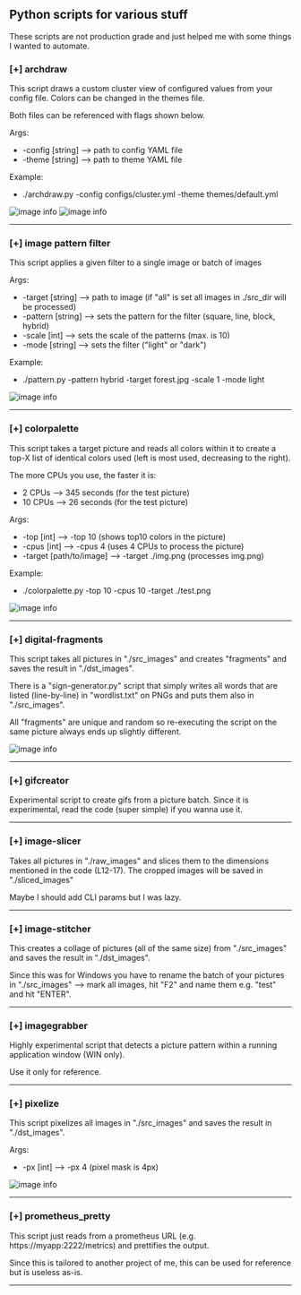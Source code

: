 ## Python scripts for various stuff

These scripts are not production grade and just helped me with some things I wanted to automate.

### [+] archdraw

This script draws a custom cluster view of configured values from your config file. Colors can be changed in the themes file.

Both files can be referenced with flags shown below.

Args:
- -config [string] --> path to config YAML file
- -theme [string] --> path to theme YAML file

Example:
- ./archdraw.py -config configs/cluster.yml -theme themes/default.yml

![image info](./archdraw/output/arch_DC1.png)
![image info](./archdraw/output/arch_myweek.png)


---


### [+] image pattern filter

This script applies a given filter to a single image or batch of images

Args:
- -target [string] --> path to image (if "all" is set all images in ./src_dir will be processed)
- -pattern [string] --> sets the pattern for the filter (square, line, block, hybrid)
- -scale [int] --> sets the scale of the patterns (max. is 10)
- -mode [string] --> sets the filter ("light" or "dark")

Example:
- ./pattern.py -pattern hybrid -target forest.jpg -scale 1 -mode light

![image info](./pattern/example.jpg)


---


### [+] colorpalette

This script takes a target picture and reads all colors within it to create a top-X list of identical colors used (left is most used, decreasing to the right).

The more CPUs you use, the faster it is:
- 2 CPUs --> 345 seconds (for the test picture)
- 10 CPUs --> 26 seconds (for the test picture)

Args:
- -top [int] --> -top 10 (shows top10 colors in the picture)
- -cpus [int] --> -cpus 4 (uses 4 CPUs to process the picture)
- -target [path/to/image] --> -target ./img.png (processes img.png)

Example:
- ./colorpalette.py -top 10 -cpus 10 -target ./test.png

![image info](./colorpalette/demo.png)

---

### [+] digital-fragments

This script takes all pictures in "./src_images" and creates "fragments" and saves the result in "./dst_images".

There is a "sign-generator.py" script that simply writes all words that are listed (line-by-line) in "wordlist.txt" on PNGs and puts them also in "./src_images".

All "fragments" are unique and random so re-executing the script on the same picture always ends up slightly different.

![image info](./digital-fragments/demo.png)

---

### [+] gifcreator

Experimental script to create gifs from a picture batch. Since it is experimental, read the code (super simple) if you wanna use it.

---

### [+] image-slicer

Takes all pictures in "./raw_images" and slices them to the dimensions mentioned in the code (L12-17). The cropped images will be saved in "./sliced_images"

Maybe I should add CLI params but I was lazy.

---

### [+] image-stitcher

This creates a collage of pictures (all of the same size) from "./src_images" and saves the result in "./dst_images".

Since this was for Windows you have to rename the batch of your pictures in "./src_images" --> mark all images, hit "F2" and name them e.g. "test" and hit "ENTER".

---

### [+] imagegrabber

Highly experimental script that detects a picture pattern within a running application window (WIN only).

Use it only for reference.

---

### [+] pixelize

This script pixelizes all images in "./src_images" and saves the result in "./dst_images".

Args:
- -px [int] --> -px 4 (pixel mask is 4px)

![image info](./pixelize/demo.png)

---

### [+] prometheus_pretty

This script just reads from a prometheus URL (e.g. https://myapp:2222/metrics) and prettifies the output.

Since this is tailored to another project of me, this can be used for reference but is useless as-is.

---